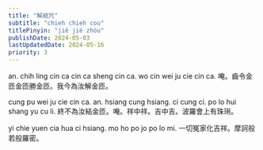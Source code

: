 ```yaml
---
title: "解結咒"
subtitle: "chieh chieh cou"
titlePinyin: "jiě jié zhòu"
publishDate: 2024-05-03
lastUpdatedDate: 2024-05-16
priority: 3
---
```


an. chih ling cin ca cin ca sheng cin ca. wo cin wei ju cie cin ca.
唵。齒令金匝金匝勝金匝。我今為汝解金匝。

cung pu wei ju cie cin ca. an. hsiang cung hsiang. ci cung ci. po lo hui shang yu cu li.
終不為汝結金匝。唵。祥中祥。吉中吉。波羅會上有珠琍。

yi chie yuen cia hua ci hsiang. mo ho po jo po lo mi.
一切冤家化吉祥。摩訶般若般羅密。
